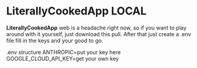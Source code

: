 # LiterallyCookedApp LOCAL

**LiterallyCookedApp** web is a headache right now, so if you want to play around with it yourself, just download this pull. After that just create a .env file fill in the keys and your good to go.

.env structure
ANTHROPIC=put your key here
GOOGLE_CLOUD_API_KEY=get your own key

